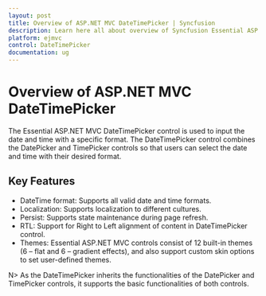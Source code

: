 ```yaml
---
layout: post
title: Overview of ASP.NET MVC DateTimePicker | Syncfusion
description: Learn here all about overview of Syncfusion Essential ASP.NET MVC DateTimePicker control, its elements, and more.
platform: ejmvc
control: DateTimePicker
documentation: ug
---
```


# Overview of ASP.NET MVC DateTimePicker

The Essential ASP.NET MVC DateTimePicker control is used to input the date and time with a specific format. The DateTimePicker control combines the DatePicker and TimePicker controls so that users can select the date and time with their desired format.

## Key Features

* DateTime format: Supports all valid date and time formats.
* Localization: Supports localization to different cultures.
* Persist: Supports state maintenance during page refresh.
* RTL: Support for Right to Left alignment of content in DateTimePicker control.
* Themes: Essential ASP.NET MVC controls consist of 12 built-in themes (6 – flat and 6 – gradient effects), and also support custom skin options to set user-defined themes.


N> As the DateTimePicker inherits the functionalities of the DatePicker and TimePicker controls, it supports the basic functionalities of both controls.

